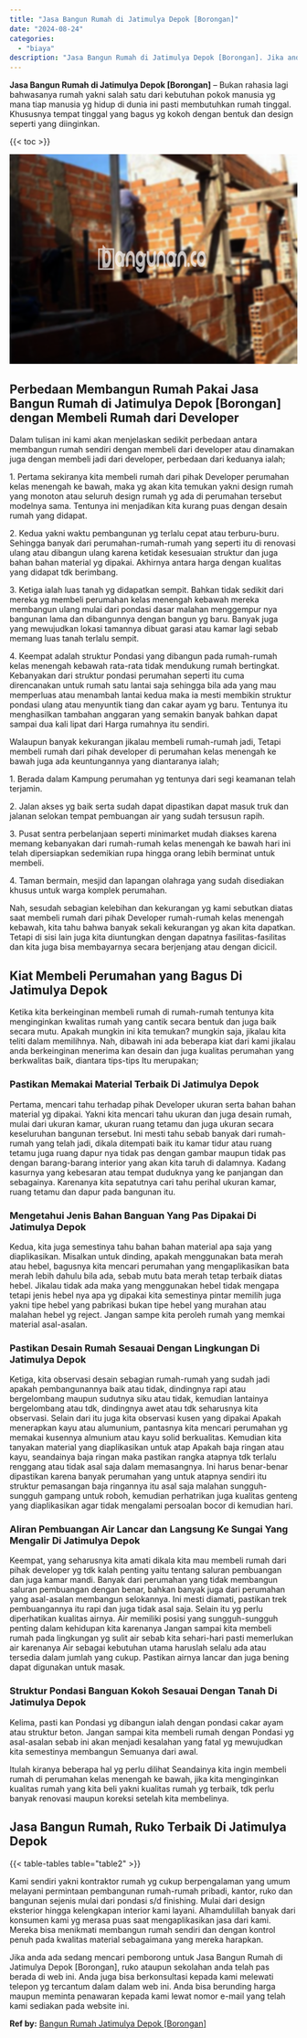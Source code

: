 ```yaml
---
title: "Jasa Bangun Rumah di Jatimulya Depok [Borongan]"
date: "2024-08-24"
categories: 
  - "biaya"
description: "Jasa Bangun Rumah di Jatimulya Depok [Borongan]. Jika anda ada sedang mencari pemborong untuk Jasa Bangun Rumah di Jatimulya Depok [Borongan], ruko ataupun..."
---
```


**Jasa Bangun Rumah di Jatimulya Depok \[Borongan\]** – Bukan rahasia lagi bahwasanya rumah yakni salah satu dari kebutuhan pokok manusia yg mana tiap manusia yg hidup di dunia ini pasti membutuhkan rumah tinggal. Khususnya tempat tinggal yang bagus yg kokoh dengan bentuk dan design seperti yang diinginkan.

{{< toc >}}

![Jasa Bangun Rumah di Jatimulya Depok [Borongan]](/images/borong-bangunan-24.png)

## Perbedaan Membangun Rumah Pakai Jasa Bangun Rumah di Jatimulya Depok \[Borongan\] dengan Membeli Rumah dari Developer

Dalam tulisan ini kami akan menjelaskan sedikit perbedaan antara membangun rumah sendiri dengan membeli dari developer atau dinamakan juga dengan membeli jadi dari developer, perbedaan dari keduanya ialah;

1\. Pertama sekiranya kita membeli rumah dari pihak Developer perumahan kelas menengah ke bawah, maka yg akan kita temukan yakni design rumah yang monoton atau seluruh design rumah yg ada di perumahan tersebut modelnya sama. Tentunya ini menjadikan kita kurang puas dengan desain rumah yang didapat.

2\. Kedua yakni waktu pembangunan yg terlalu cepat atau terburu-buru. Sehingga banyak dari perumahan-rumah-rumah yang seperti itu di renovasi ulang atau dibangun ulang karena ketidak kesesuaian struktur dan juga bahan bahan material yg dipakai. Akhirnya antara harga dengan kualitas yang didapat tdk berimbang.

3\. Ketiga ialah luas tanah yg didapatkan sempit. Bahkan tidak sedikit dari mereka yg membeli perumahan kelas menengah kebawah mereka membangun ulang mulai dari pondasi dasar malahan menggempur nya bangunan lama dan dibangunnya dengan bangun yg baru. Banyak juga yang mewujudkan lokasi tamannya dibuat garasi atau kamar lagi sebab memang luas tanah terlalu sempit.

4\. Keempat adalah struktur Pondasi yang dibangun pada rumah-rumah kelas menengah kebawah rata-rata tidak mendukung rumah bertingkat. Kebanyakan dari struktur pondasi perumahan seperti itu cuma direncanakan untuk rumah satu lantai saja sehingga bila ada yang mau memperluas atau menambah lantai kedua maka ia mesti membikin struktur pondasi ulang atau menyuntik tiang dan cakar ayam yg baru. Tentunya itu menghasilkan tambahan anggaran yang semakin banyak bahkan dapat sampai dua kali lipat dari Harga rumahnya itu sendiri.

Walaupun banyak kekurangan jikalau membeli rumah-rumah jadi, Tetapi membeli rumah dari pihak developer di perumahan kelas menengah ke bawah juga ada keuntungannya yang diantaranya ialah;

1\. Berada dalam Kampung perumahan yg tentunya dari segi keamanan telah terjamin.

2\. Jalan akses yg baik serta sudah dapat dipastikan dapat masuk truk dan jalanan selokan tempat pembuangan air yang sudah tersusun rapih.

3\. Pusat sentra perbelanjaan seperti minimarket mudah diakses karena memang kebanyakan dari rumah-rumah kelas menengah ke bawah hari ini telah dipersiapkan sedemikian rupa hingga orang lebih berminat untuk membeli.

4\. Taman bermain, mesjid dan lapangan olahraga yang sudah disediakan khusus untuk warga komplek perumahan.

Nah, sesudah sebagian kelebihan dan kekurangan yg kami sebutkan diatas saat membeli rumah dari pihak Developer rumah-rumah kelas menengah kebawah, kita tahu bahwa banyak sekali kekurangan yg akan kita dapatkan. Tetapi di sisi lain juga kita diuntungkan dengan dapatnya fasilitas-fasilitas dan kita juga bisa membayarnya secara berjenjang atau dengan dicicil.

## Kiat Membeli Perumahan yang Bagus Di Jatimulya Depok

Ketika kita berkeinginan membeli rumah di rumah-rumah tentunya kita menginginkan kwalitas rumah yang cantik secara bentuk dan juga baik secara mutu. Apakah mungkin ini kita temukan? mungkin saja, jikalau kita teliti dalam memilihnya. Nah, dibawah ini ada beberapa kiat dari kami jikalau anda berkeinginan menerima kan desain dan juga kualitas perumahan yang berkwalitas baik, diantara tips-tips Itu merupakan;

### Pastikan Memakai Material Terbaik Di Jatimulya Depok

Pertama, mencari tahu terhadap pihak Developer ukuran serta bahan bahan material yg dipakai. Yakni kita mencari tahu ukuran dan juga desain rumah, mulai dari ukuran kamar, ukuran ruang tetamu dan juga ukuran secara keseluruhan bangunan tersebut. Ini mesti tahu sebab banyak dari rumah-rumah yang telah jadi, dikala ditempati baik itu kamar tidur atau ruang tetamu juga ruang dapur nya tidak pas dengan gambar maupun tidak pas dengan barang-barang interior yang akan kita taruh di dalamnya. Kadang kasurnya yang kebesaran atau tempat duduknya yang ke panjangan dan sebagainya. Karenanya kita sepatutnya cari tahu perihal ukuran kamar, ruang tetamu dan dapur pada bangunan itu.

### Mengetahui Jenis Bahan Banguan Yang Pas Dipakai Di Jatimulya Depok

Kedua, kita juga semestinya tahu bahan bahan material apa saja yang diaplikasikan. Misalkan untuk dinding, apakah menggunakan bata merah atau hebel, bagusnya kita mencari perumahan yang mengaplikasikan bata merah lebih dahulu bila ada, sebab mutu bata merah tetap terbaik diatas hebel. Jikalau tidak ada maka yang menggunakan hebel tidak mengapa tetapi jenis hebel nya apa yg dipakai kita semestinya pintar memilih juga yakni tipe hebel yang pabrikasi bukan tipe hebel yang murahan atau malahan hebel yg reject. Jangan sampe kita peroleh rumah yang memkai material asal-asalan.

### Pastikan Desain Rumah Sesauai Dengan Lingkungan Di Jatimulya Depok

Ketiga, kita observasi desain sebagian rumah-rumah yang sudah jadi apakah pembangunannya baik atau tidak, dindingnya rapi atau bergelombang maupun sudutnya siku atau tidak, kemudian lantainya bergelombang atau tdk, dindingnya awet atau tdk seharusnya kita observasi. Selain dari itu juga kita observasi kusen yang dipakai Apakah menerapkan kayu atau alumunium, pantasnya kita mencari perumahan yg memakai kusennya almunium atau kayu solid berkualitas. Kemudian kita tanyakan material yang diaplikasikan untuk atap Apakah baja ringan atau kayu, seandainya baja ringan maka pastikan rangka atapnya tdk terlalu renggang atau tidak asal saja dalam memasangnya. Ini harus benar-benar dipastikan karena banyak perumahan yang untuk atapnya sendiri itu struktur pemasangan baja ringannya itu asal saja malahan sungguh-sungguh gampang untuk roboh, kemudian perhatrikan juga kualitas genteng yang diaplikasikan agar tidak mengalami persoalan bocor di kemudian hari.

### Aliran Pembuangan Air Lancar dan Langsung Ke Sungai Yang Mengalir Di Jatimulya Depok

Keempat, yang seharusnya kita amati dikala kita mau membeli rumah dari pihak developer yg tdk kalah penting yaitu tentang saluran pembuangan dan juga kamar mandi. Banyak dari perumahan yang tidak membangun saluran pembuangan dengan benar, bahkan banyak juga dari perumahan yang asal-asalan membangun selokannya. Ini mesti diamati, pastikan trek pembuangannya itu rapi dan juga tidak asal saja. Selain itu yg perlu diperhatikan kualitas airnya. Air memiliki posisi yang sungguh-sungguh penting dalam kehidupan kita karenanya Jangan sampai kita membeli rumah pada lingkungan yg sulit air sebab kita sehari-hari pasti memerlukan air karenanya Air sebagai kebutuhan utama haruslah selalu ada atau tersedia dalam jumlah yang cukup. Pastikan airnya lancar dan juga bening dapat digunakan untuk masak.

### Struktur Pondasi Banguan Kokoh Sesauai Dengan Tanah Di Jatimulya Depok

Kelima, pasti kan Pondasi yg dibangun ialah dengan pondasi cakar ayam atau struktur beton. Jangan sampai kita membeli rumah dengan Pondasi yg asal-asalan sebab ini akan menjadi kesalahan yang fatal yg mewujudkan kita semestinya membangun Semuanya dari awal.

Itulah kiranya beberapa hal yg perlu dilihat Seandainya kita ingin membeli rumah di perumahan kelas menengah ke bawah, jika kita menginginkan kualitas rumah yang kita beli yakni kualitas rumah yg terbaik, tdk perlu banyak renovasi maupun koreksi setelah kita membelinya.

## Jasa Bangun Rumah, Ruko Terbaik Di Jatimulya Depok

{{< table-tables table="table2" >}}

Kami sendiri yakni kontraktor rumah yg cukup berpengalaman yang umum melayani permintaan pembangunan rumah-rumah pribadi, kantor, ruko dan bangunan sejenis mulai dari pondasi s/d finishing. Mulai dari design eksterior hingga kelengkapan interior kami layani. Alhamdulillah banyak dari konsumen kami yg merasa puas saat mengaplikasikan jasa dari kami. Mereka bisa menikmati membangun rumah sendiri dan dengan kontrol penuh pada kwalitas material sebagaimana yang mereka harapkan.

Jika anda ada sedang mencari pemborong untuk Jasa Bangun Rumah di Jatimulya Depok \[Borongan\], ruko ataupun sekolahan anda telah pas berada di web ini. Anda juga bisa berkonsultasi kepada kami melewati telepon yg tercantum dalam dalam web ini. Anda bisa berunding harga maupun meminta penawaran kepada kami lewat nomor e-mail yang telah kami sediakan pada website ini.

**Ref by:** [Bangun Rumah Jatimulya Depok [Borongan]](https://id.wikipedia.org/wiki/Bangun)
